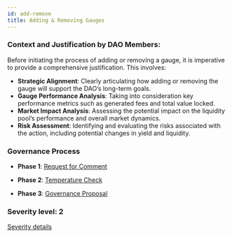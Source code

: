 ```yaml
---
id: add-remove
title: Adding & Removing Gauges
---
```


### Context and Justification by DAO Members:

Before initiating the process of adding or removing a gauge, it is imperative to provide a comprehensive justification. This involves:

- **Strategic Alignment**: Clearly articulating how adding or removing the gauge will support the DAO’s long-term goals.
- **Gauge Performance Analysis**: Taking into consideration key performance metrics such as generated fees and total value locked.
- **Market Impact Analysis**: Assessing the potential impact on the liquidity pool’s performance and overall market dynamics.
- **Risk Assessment**: Identifying and evaluating the risks associated with the action, including potential changes in yield and liquidity.

### Governance Process

- **Phase 1**: [Request for Comment][phase-1]

- **Phase 2**: [Temperature Check][phase-2]

- **Phase 3**: [Governance Proposal][phase-3]

[phase-1]: ./request-for-comment
[phase-2]: ./temperature-check
[phase-3]: ./governance-proposal

### Severity level: 2

[Severity details](/workspaces/Maia-DAO.github.io/versioned_docs/version-Maia/governance/02-severity.md)
